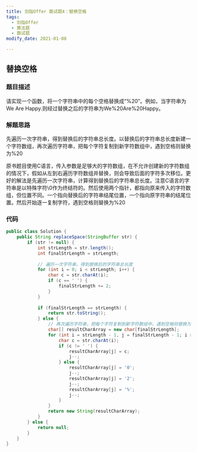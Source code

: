 ```yaml
---
title: 剑指Offer 面试题4：替换空格
tags: 
  - 剑指Offer
  - 算法题
  - 面试题
modify_date: 2021-01-08

---
```


## 替换空格

### 题目描述
请实现一个函数，将一个字符串中的每个空格替换成“%20”。例如，当字符串为We Are Happy.则经过替换之后的字符串为We%20Are%20Happy。

<!--more-->

### 解题思路
先遍历一次字符串，得到替换后的字符串总长度。以替换后的字符串总长度新建一个字符数组，再次遍历字符串，把每个字符复制到新字符数组中，遇到空格则替换为%20

原书题目使用C语言，传入参数是足够大的字符数组，在不允许创建新的字符数组的情况下，假如从左到右遍历字符数组并替换，则会导致后面的字符多次移位。更好的解法是先遍历一次字符串，计算得到替换后的字符串总长度。注意C语言的字符串是以特殊字符\0作为终结符的。然后使用两个指针，都指向原来传入的字符数组，但位置不同。一个指向替换后的字符串结尾位置，一个指向原字符串的结尾位置。然后开始逐一复制字符，遇到空格则替换为%20

### 代码
```java
public class Solution {
    public String replaceSpace(StringBuffer str) {
    	if (str != null) {
            int strLength = str.length();
            int finalStrLength = strLength;
            
            // 遍历一次字符串，得到替换后的字符串总长度
            for (int i = 0; i < strLength; i++) {
                char c = str.charAt(i);
                if (c == ' ') {
                    finalStrLength += 2;
                }
            }
            
            if (finalStrLength == strLength) {
                return str.toString();
            } else {
                // 再次遍历字符串，把每个字符复制到新字符数组中，遇到空格则替换为%20
                char[] resultCharArray = new char[finalStrLength];
                for (int i = strLength - 1, j = finalStrLength - 1; i >=0; i--) {
                    char c = str.charAt(i);
                    if (c != ' ') {
                        resultCharArray[j] = c;
                        j--;
                    } else {
                        resultCharArray[j] = '0';
                        j--;
                        resultCharArray[j] = '2';
                        j--;
                        resultCharArray[j] = '%';
                        j--;
                    }
                }
                return new String(resultCharArray);
            }
        } else {
            return null;
        }
    }
}
```

